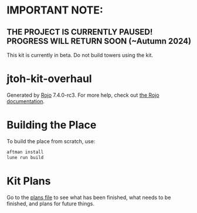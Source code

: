# IMPORTANT NOTE:

## THE PROJECT IS CURRENTLY PAUSED! PROGRESS WILL RETURN SOON (~Autumn 2024)

This kit is currently in beta. Do not build towers using the kit.

# jtoh-kit-overhaul

Generated by [Rojo](https://github.com/rojo-rbx/rojo) 7.4.0-rc3.
For more help, check out [the Rojo documentation](https://rojo.space/docs).

# Building the Place

To build the place from scratch, use:

```bash
aftman install
lune run build
```

# Kit Plans

Go to the [plans file](./PLANS.md) to see what has been finished, what needs to be finished, and plans for future things.

